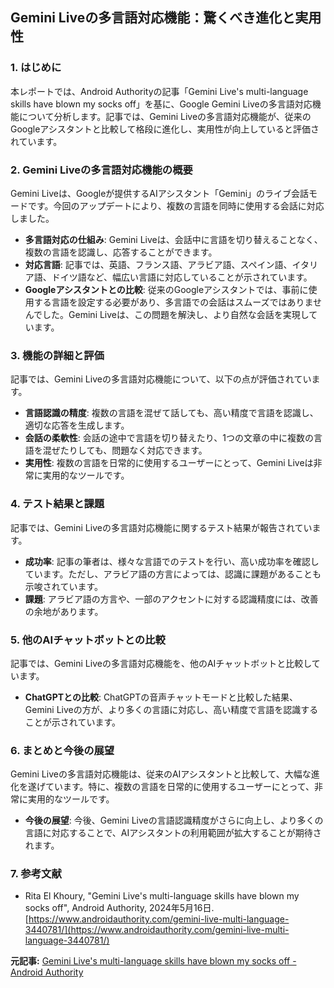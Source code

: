 ## Gemini Liveの多言語対応機能：驚くべき進化と実用性

### 1. はじめに

本レポートでは、Android Authorityの記事「Gemini Live's multi-language skills have blown my socks off」を基に、Google Gemini Liveの多言語対応機能について分析します。記事では、Gemini Liveの多言語対応機能が、従来のGoogleアシスタントと比較して格段に進化し、実用性が向上していると評価されています。

### 2. Gemini Liveの多言語対応機能の概要

Gemini Liveは、Googleが提供するAIアシスタント「Gemini」のライブ会話モードです。今回のアップデートにより、複数の言語を同時に使用する会話に対応しました。

* **多言語対応の仕組み**: Gemini Liveは、会話中に言語を切り替えることなく、複数の言語を認識し、応答することができます。
* **対応言語**: 記事では、英語、フランス語、アラビア語、スペイン語、イタリア語、ドイツ語など、幅広い言語に対応していることが示されています。
* **Googleアシスタントとの比較**: 従来のGoogleアシスタントでは、事前に使用する言語を設定する必要があり、多言語での会話はスムーズではありませんでした。Gemini Liveは、この問題を解決し、より自然な会話を実現しています。

### 3. 機能の詳細と評価

記事では、Gemini Liveの多言語対応機能について、以下の点が評価されています。

* **言語認識の精度**: 複数の言語を混ぜて話しても、高い精度で言語を認識し、適切な応答を生成します。
* **会話の柔軟性**: 会話の途中で言語を切り替えたり、1つの文章の中に複数の言語を混ぜたりしても、問題なく対応できます。
* **実用性**: 複数の言語を日常的に使用するユーザーにとって、Gemini Liveは非常に実用的なツールです。

### 4. テスト結果と課題

記事では、Gemini Liveの多言語対応機能に関するテスト結果が報告されています。

* **成功率**: 記事の筆者は、様々な言語でのテストを行い、高い成功率を確認しています。ただし、アラビア語の方言によっては、認識に課題があることも示唆されています。
* **課題**: アラビア語の方言や、一部のアクセントに対する認識精度には、改善の余地があります。

### 5. 他のAIチャットボットとの比較

記事では、Gemini Liveの多言語対応機能を、他のAIチャットボットと比較しています。

* **ChatGPTとの比較**: ChatGPTの音声チャットモードと比較した結果、Gemini Liveの方が、より多くの言語に対応し、高い精度で言語を認識することが示されています。

### 6. まとめと今後の展望

Gemini Liveの多言語対応機能は、従来のAIアシスタントと比較して、大幅な進化を遂げています。特に、複数の言語を日常的に使用するユーザーにとって、非常に実用的なツールです。

* **今後の展望**: 今後、Gemini Liveの言語認識精度がさらに向上し、より多くの言語に対応することで、AIアシスタントの利用範囲が拡大することが期待されます。

### 7. 参考文献

* Rita El Khoury, "Gemini Live's multi-language skills have blown my socks off", Android Authority, 2024年5月16日.
 [https://www.androidauthority.com/gemini-live-multi-language-3440781/](https://www.androidauthority.com/gemini-live-multi-language-3440781/)


**元記事:** [Gemini Live's multi-language skills have blown my socks off - Android Authority](https://www.androidauthority.com/gemini-live-multi-language-test-3536159/)